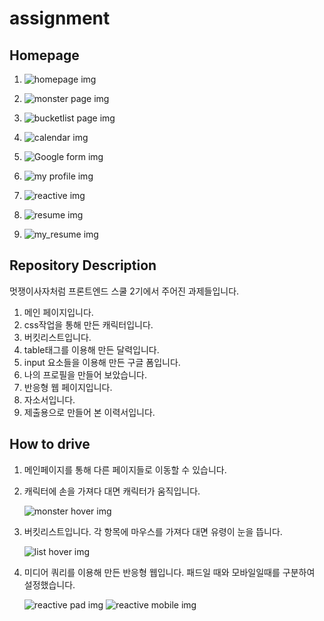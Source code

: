# assignment

## Homepage

1. <img src="./screenshot/main.png" alt="homepage img"></img>

2. <img src="./screenshot/bread_bagmonster.png" alt="monster page img"></img>

3. <img src="./screenshot/bucket_list.png" alt="bucketlist page img"></img>

4. <img src="./screenshot/calendar.png" alt="calendar img"></img>

5. <img src="./screenshot/Google_form.png" alt="Google form img"></img>

6. <img src="./screenshot/my_profile.png" alt="my profile img"></img>

7. <img src="./screenshot/reactive.png" alt="reactive img"></img>

8. <img src="./screenshot/resume.png" alt="resume img"></img>

9. <img src="./screenshot/my_resume.png" alt="my_resume img"></img>

## Repository Description

멋쟁이사자처럼 프론트엔드 스쿨 2기에서 주어진 과제들입니다.
1. 메인 페이지입니다.
2. css작업을 통해 만든 캐릭터입니다.
3. 버킷리스트입니다.
4. table태그를 이용해 만든 달력입니다.
5. input 요소들을 이용해 만든 구글 폼입니다.
6. 나의 프로필을 만들어 보았습니다.
7. 반응형 웹 페이지입니다.
8. 자소서입니다.
9. 제출용으로 만들어 본 이력서입니다.

## How to drive

1. 메인페이지를 통해 다른 페이지들로 이동할 수 있습니다.

2. 캐릭터에 손을 가져다 대면 캐릭터가 움직입니다.

    <img src="./screenshot/monster_hover.png" alt="monster hover img"></img>

3. 버킷리스트입니다. 각 항목에 마우스를 가져다 대면 유령이 눈을 뜹니다.

    <img src="./screenshot/hover.png" alt="list hover img"></img>

7. 미디어 쿼리를 이용해 만든 반응형 웹입니다. 패드일 때와 모바일일때를 구분하여 설정했습니다.

    <img src="./screenshot/reactive_pad.png" alt="reactive pad img"></img>
    <img src="./screenshot/reacitve_mobile.png" alt="reactive mobile img"></img>
